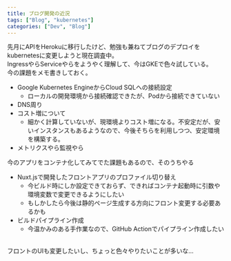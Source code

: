 ```yaml
---
title: ブログ開発の近況
tags: ["Blog", "kubernetes"]
categories: ["Dev", "Blog"]
---
```


先月にAPIをHerokuに移行したけど、勉強も兼ねてブログのデプロイをkubernetesに変更しようと現在調査中。  
IngressやらServiceやらをようやく理解して、今はGKEで色々試している。  
今の課題をメモ書きしておく。

- Google Kubernetes EngineからCloud SQLへの接続設定
  - ローカルの開発環境から接続確認できたが、Podから接続できていない
- DNS周り
- コスト増について
  - 細かく計算していないが、現環境よりコスト増になる。不安定だが、安いインスタンスもあるようなので、今後そちらを利用しつつ、安定環境を構築する。
- メトリクスやら監視やら

今のアプリをコンテナ化してみてでた課題もあるので、そのうちやる  

- Nuxt.jsで開発したフロントアプリのプロファイル切り替え
  - 今ビルド時にしか設定できておらず、できればコンテナ起動時に引数や環境変数で変更できるようにしたい
  - もしかしたら今後は静的ページ生成する方向にフロント変更する必要あるかも
- ビルドパイプライン作成
  - 今温かみのある手作業なので、GitHub Actionでパイプライン作成したい

<br>
フロントのUIも変更したいし、ちょっと色々やりたいことが多いな...
